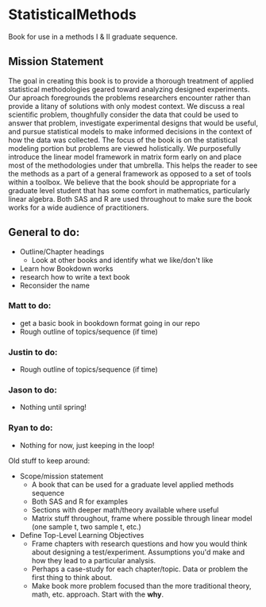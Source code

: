 # StatisticalMethods
Book for use in a methods I &amp; II graduate sequence.


## Mission Statement  

The goal in creating this book is to provide a thorough treatment of applied statistical methodologies geared toward analyzing designed experiments.  Our aproach foregrounds the problems researchers encounter rather than provide a litany of solutions with only modest context. We discuss a real scientific problem, thoughfully consider the data that could be used to answer that problem, investigate experimental designs that would be useful, and pursue statistical models to make informed decisions in the context of how the data was collected.  The focus of the book is on the statistical modeling portion but problems are viewed holistically.  We purposefully introduce the linear model framework in matrix form early on and place most of the methodologies under that umbrella.  This helps the reader to see the methods as a part of a general framework as opposed to a set of tools within a toolbox.  We believe that the book should be appropriate for a graduate level student that has some comfort in mathematics, particularly linear algebra.  Both SAS and R are used throughout to make sure the book works for a wide audience of practitioners.  



## General to do:  

- Outline/Chapter headings  
     + Look at other books and identify what we like/don't like  
- Learn how Bookdown works
- research how to write a text book
- Reconsider the name


### Matt to do:  
 - get a basic book in bookdown format going in our repo  
 - Rough outline of topics/sequence (if time)   

### Justin to do:  
 - Rough outline of topics/sequence (if time)   
 
### Jason to do:  
 - Nothing until spring!  
 
### Ryan to do:  
 - Nothing for now, just keeping in the loop!
 

Old stuff to keep around:  
- Scope/mission statement  
     + A book that can be used for a graduate level applied methods sequence  
     + Both SAS and R for examples
     + Sections with deeper math/theory available where useful  
     + Matrix stuff throughout, frame where possible through linear model (one sample t, two sample t, etc.)  
- Define Top-Level Learning Objectives  
     + Frame chapters with research questions and how you would think about designing a test/experiment.  Assumptions you'd make and how they lead to a particular analysis.  
     + Perhaps a case-study for each chapter/topic. Data or problem the first thing to think about.  
     + Make book more problem focused than the more traditional theory, math, etc. approach.  Start with the **why**.  

 